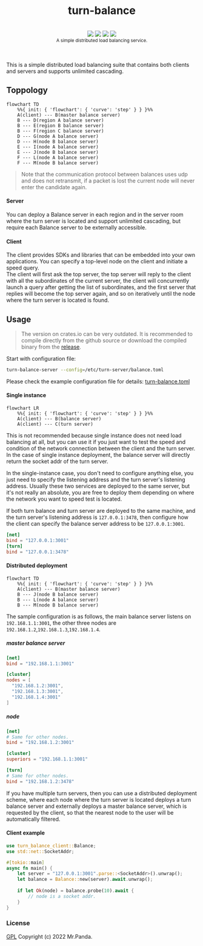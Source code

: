 <!--lint disable no-literal-urls-->
<div align="center">
  <h1>turn-balance</h1>
</div>
<br/>
<div align="center">
  <strong></strong>
</div>
<div align="center">
  <img src="https://img.shields.io/github/actions/workflow/status/mycrl/turn-rs/tests.yml?branch=main"/>
  <img src="https://img.shields.io/github/license/mycrl/turn-rs"/>
  <img src="https://img.shields.io/github/issues/mycrl/turn-rs"/>
  <img src="https://img.shields.io/github/stars/mycrl/turn-rs"/>
</div>
<div align="center">
  <sup>A simple distributed load balancing service.</sup>
</div>
</br>
</br>

This is a simple distributed load balancing suite that contains both clients and servers and supports unlimited cascading.


## Toppology

```mermaid
flowchart TD
    %%{ init: { 'flowchart': { 'curve': 'step' } } }%%
    A(client) --- B(master balance server)
    B --- D(region A balance server)
    B --- E(region B balance server)
    B --- F(region C balance server)
    D --- G(node A balance server)
    D --- H(node B balance server)
    E --- I(node A balance server)
    E --- J(node B balance server)
    F --- L(node A balance server)
    F --- M(node B balance server)
```

> Note that the communication protocol between balances uses udp and does not retransmit, if a packet is lost the current node will never enter the candidate again.

#### Server

You can deploy a Balance server in each region and in the server room where the turn server is located and support unlimited cascading, but require each Balance server to be externally accessible.

#### Client

The client provides SDKs and libraries that can be embedded into your own applications. You can specify a top-level node on the client and initiate a speed query.  
The client will first ask the top server, the top server will reply to the client with all the subordinates of the current server, the client will concurrently launch a query after getting the list of subordinates, and the first server that replies will become the top server again, and so on iteratively until the node where the turn server is located is found.


## Usage

> The version on crates.io can be very outdated. It is recommended to compile directly from the github source or download the compiled binary from the [release](https://github.com/mycrl/turn-rs/releases).

Start with configuration file:

```bash
turn-balance-server --config=/etc/turn-server/balance.toml
```

Please check the example configuration file for details: [turn-balance.toml](./turn-balance.toml)

#### Single instance

```mermaid
flowchart LR
    %%{ init: { 'flowchart': { 'curve': 'step' } } }%%
    A(client) --- B(balance server)
    A(client) --- C(turn server)
```

This is not recommended because single instance does not need load balancing at all, but you can use it if you just want to test the speed and condition of the network connection between the client and the turn server. In the case of single instance deployment, the balance server will directly return the socket addr of the turn server.  

In the single-instance case, you don't need to configure anything else, you just need to specify the listening address and the turn server's listening address. Usually these two services are deployed to the same server, but it's not really an absolute, you are free to deploy them depending on where the network you want to speed test is located.  

If both turn balance and turn server are deployed to the same machine, and the turn server's listening address is `127.0.0.1:3478`, then configure how the client can specify the balance server address to be `127.0.0.1:3001`.

```toml
[net]
bind = "127.0.0.1:3001"
[turn]
bind = "127.0.0.1:3478"
```

#### Distributed deployment

```mermaid
flowchart TD
    %%{ init: { 'flowchart': { 'curve': 'step' } } }%%
    A(client) --- B(master balance server)
    B --- J(node B balance server)
    B --- L(node A balance server)
    B --- M(node B balance server)
```

The sample configuration is as follows, the main balance server listens on `192.168.1.1:3001`, the other three nodes are `192.168.1.2`,`192.168.1.3`,`192.168.1.4`.

##### master balance server

```toml
[net]
bind = "192.168.1.1:3001"

[cluster]
nodes = [
  "192.168.1.2:3001",
  "192.168.1.3:3001",
  "192.168.1.4:3001"
]
```

##### node

```toml
[net]
# Same for other nodes.
bind = "192.168.1.2:3001"

[cluster]
superiors = "192.168.1.1:3001"

[turn]
# Same for other nodes.
bind = "192.168.1.2:3478"
```

If you have multiple turn servers, then you can use a distributed deployment scheme, where each node where the turn server is located deploys a turn balance server and externally deploys a master balance server, which is requested by the client, so that the nearest node to the user will be automatically filtered.  


#### Client example

```rust
use turn_balance_client::Balance;
use std::net::SocketAddr;

#[tokio::main]
async fn main() {
    let server = "127.0.0.1:3001".parse::<SocketAddr>().unwrap();
    let balance = Balance::new(server).await.unwrap();
    
    if let Ok(node) = balance.probe(10).await {
        // node is a socket addr.
    }
}
```


### License
[GPL](../LICENSE) Copyright (c) 2022 Mr.Panda.
